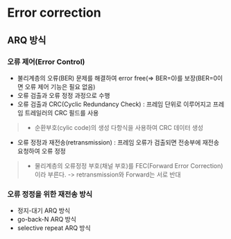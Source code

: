 # Error correction
## ARQ 방식
### 오류 제어(Error Control)
- 불리계층의 오류(BER) 문제를 해결하여 error free(=> BER=0)를 보장(BER=0이면 오류 제어 기능은 필요 없음)
- 오류 검출과 오류 정정 과정으로 수행
- 오류 검출과 CRC(Cyclic Redundancy Check) : 프레임 단위로 이루어지고 프레임 트레일러의 CRC 필드를 사용
>- 순환부호(cylic code)의 생성 다항식을 사용하여 CRC 데이터 생성
- 오류 정정과 재전송(retransmission) : 프레임 오류가 검출되면 전송부에 재전송 요청하여 오류 정정
>- 물리계층의 오류정정 부호(채널 부호)를 FEC(Forward Error Correction)이라 부른다. -> retransmission와 Forward는 서로 반대
### 오류 정정을 위한 재전송 방식
- 정지-대기 ARQ 방식
- go-back-N ARQ 방식
- selective repeat ARQ 방식


